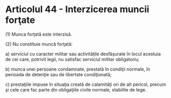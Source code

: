 # Articolul 44 - Interzicerea muncii forţate

(1) Munca forţată este interzisă.

(2) Nu constituie muncă forţată:

a) serviciul cu caracter militar sau activităţile desfăşurate în locul acestuia de cei care, potrivit legii, nu satisfac serviciul militar obligatoriu;

b) munca unei persoane condamnate, prestată în condiţii normale, în perioada de detenţie sau de libertate condiţionată;

c) prestaţiile impuse în situaţia creată de calamităţi ori de alt pericol, precum şi cele care fac parte din obligaţiile civile normale, stabilite de lege.